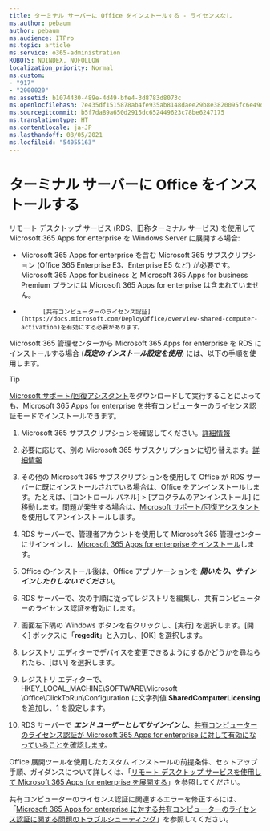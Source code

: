 ```yaml
---
title: ターミナル サーバーに Office をインストールする - ライセンスなし
ms.author: pebaum
author: pebaum
ms.audience: ITPro
ms.topic: article
ms.service: o365-administration
ROBOTS: NOINDEX, NOFOLLOW
localization_priority: Normal
ms.custom:
- "917"
- "2000020"
ms.assetid: b1074430-489e-4d49-bfe4-3d8783d8073c
ms.openlocfilehash: 7e435df1515878ab4fe935ab8148daee29b8e3820095fc6e49db45de4c6279db
ms.sourcegitcommit: b5f7da89a650d2915dc652449623c78be6247175
ms.translationtype: HT
ms.contentlocale: ja-JP
ms.lasthandoff: 08/05/2021
ms.locfileid: "54055163"
---
```

# <a name="installing-office-on-a-terminal-server"></a>ターミナル サーバーに Office をインストールする

リモート デスクトップ サービス (RDS、旧称ターミナル サービス) を使用して Microsoft 365 Apps for enterprise を Windows Server に展開する場合:
  
- Microsoft 365 Apps for enterprise を含む Microsoft 365 サブスクリプション (Office 365 Enterprise E3、Enterprise E5 など) が必要です。 Microsoft 365 Apps for business と Microsoft 365 Apps for business Premium プランには Microsoft 365 Apps for enterprise は含まれていません。

- 
            [共有コンピューターのライセンス認証](https://docs.microsoft.com/DeployOffice/overview-shared-computer-activation)を有効にする必要があります。

Microsoft 365 管理センターから Microsoft 365 Apps for enterprise を RDS にインストールする場合 (***既定のインストール設定を使用***) には、以下の手順を使用します。

> [!TIP]
> [Microsoft サポート/回復アシスタント](https://aka.ms/SaRA_OfficeSCA_M365Portal)をダウンロードして実行することによっても、Microsoft 365 Apps for enterprise を共有コンピューターのライセンス認証モードでインストールできます。
  
1. Microsoft 365 サブスクリプションを確認してください。[詳細情報](https://docs.microsoft.com/microsoft-365/admin/admin-overview/what-subscription-do-i-have)

2. 必要に応じて、別の Microsoft 365 サブスクリプションに切り替えます。[詳細情報](https://docs.microsoft.com/microsoft-365/commerce/subscriptions/switch-to-a-different-plan)

3. その他の Microsoft 365 サブスクリプションを使用して Office が RDS サーバーに既にインストールされている場合は、Office をアンインストールします。たとえば、[コントロール パネル] \> [プログラムのアンインストール] に移動します。問題が発生する場合は、[Microsoft サポート/回復アシスタント](https://aka.ms/SARA-OfficeUninstall-Alchemy)を使用してアンインストールします。

4. RDS サーバーで、管理者アカウントを使用して Microsoft 365 管理センターにサインインし、[Microsoft 365 Apps for enterprise をインストール](https://portal.office.com/OLS/MySoftware.aspx)します。

5. Office のインストール後は、Office アプリケーションを ***開いたり、サインインしたりしないでください***。

6. RDS サーバーで、次の手順に従ってレジストリを編集し、共有コンピューターのライセンス認証を有効にします。

1. 画面左下隅の Windows ボタンを右クリックし、[実行] を選択します。[開く] ボックスに「**regedit**」と入力し、[OK] を選択します。

2. レジストリ エディターでデバイスを変更できるようにするかどうかを尋ねられたら、[はい] を選択します。

3. レジストリ エディターで、HKEY_LOCAL_MACHINE\SOFTWARE\Microsoft \Office\ClickToRun\Configuration に文字列値 **SharedComputerLicensing** を追加し、1 を設定します。

7. RDS サーバーで ***エンド ユーザーとしてサインインし***、[共有コンピューターのライセンス認証が Microsoft 365 Apps for enterprise に対して有効になっていることを確認します](https://docs.microsoft.com/DeployOffice/troubleshoot-shared-computer-activation#verify-that-activation-for-microsoft-365-apps-succeeded)。

Office 展開ツールを使用したカスタム インストールの前提条件、セットアップ手順、ガイダンスについて詳しくは、「[リモート デスクトップ サービスを使用して Microsoft 365 Apps for enterprise を展開する](https://docs.microsoft.com/DeployOffice/deploy-microsoft-365-apps-remote-desktop-services)」を参照してください。
  
共有コンピューターのライセンス認証に関連するエラーを修正するには、「[Microsoft 365 Apps for enterprise に対する共有コンピューターのライセンス認証に関する問題のトラブルシューティング](https://docs.microsoft.com/DeployOffice/troubleshoot-shared-computer-activation)」を参照してください。
  